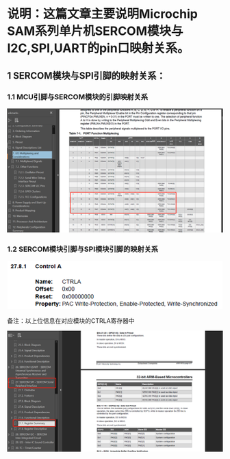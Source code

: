 # 说明：这篇文章主要说明Microchip SAM系列单片机SERCOM模块与I2C,SPI,UART的pin口映射关系。

## 1 SERCOM模块与SPI引脚的映射关系：
### 1.1 MCU引脚与SERCOM模块的引脚映射关系
![images](https://github.com/yuchengstudio/cortex-M/blob/master/%E9%80%9A%E7%94%A8%E8%AE%BE%E8%AE%A1%E8%A7%84%E5%88%99/reference/SERRCOM_SPI_001.png)

### 1.2 SERCOM模块引脚与SPI模块引脚的映射关系
![images](https://github.com/yuchengstudio/cortex-M/blob/master/%E9%80%9A%E7%94%A8%E8%AE%BE%E8%AE%A1%E8%A7%84%E5%88%99/reference/SERRCOM_SPI_003.png)

备注：以上位信息在对应模块的CTRLA寄存器中

![images](https://github.com/yuchengstudio/cortex-M/blob/master/%E9%80%9A%E7%94%A8%E8%AE%BE%E8%AE%A1%E8%A7%84%E5%88%99/reference/SERRCOM_SPI_002.png)

